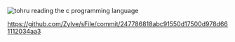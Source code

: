 ![tohru reading the c programming language](https://raw.githubusercontent.com/cat-milk/Anime-Girls-Holding-Programming-Books/2d1af6cdb7afb7d62d037e987c0d31a79777efe9/C/Tohru_Reading_C_Programming_Language.png)

https://github.com/Zylve/sFile/commit/247786818abc91550d17500d978d661112034aa3
